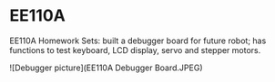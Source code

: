 # EE110A
EE110A Homework Sets: built a debugger board for future robot; has functions to test keyboard, LCD display, servo and stepper motors. 

![Debugger picture](EE110A Debugger Board.JPEG)
